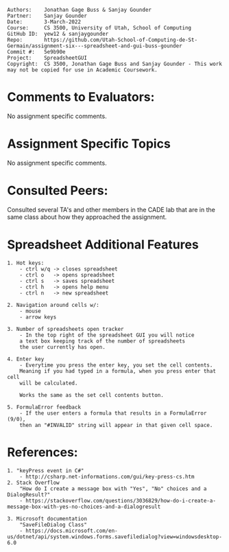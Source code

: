 ﻿```
Authors:    Jonathan Gage Buss & Sanjay Gounder
Partner:    Sanjay Gounder
Date:       3-March-2022
Course:     CS 3500, University of Utah, School of Computing
GitHub ID:  yew12 & sanjaygounder
Repo:       https://github.com/Utah-School-of-Computing-de-St-Germain/assignment-six---spreadsheet-and-gui-buss-gounder
Commit #:   5e9b90e
Project:    SpreadsheetGUI
Copyright:  CS 3500, Jonathan Gage Buss and Sanjay Gounder - This work may not be copied for use in Academic Coursework.
```

# Comments to Evaluators:

No assignment specific comments. 

# Assignment Specific Topics

No assignment specific comments. 

# Consulted Peers:

Consulted several TA's and other members in the CADE lab that are in the same class about how they approached the assignment. 

# Spreadsheet Additional Features

	1. Hot keys:
		- ctrl w/q -> closes spreadsheet
		- ctrl o   -> opens spreadsheet
		- ctrl s   -> saves spreadsheet 
		- ctrl h   -> opens help menu
		- ctrl n   -> new spreadsheet

	2. Navigation around cells w/:
		- mouse
		- arrow keys

	3. Number of spreadsheets open tracker
		- In the top right of the spreadsheet GUI you will notice 
		a text box keeping track of the number of spreadsheets 
		the user currently has open.

	4. Enter key
		- Everytime you press the enter key, you set the cell contents. 
		Meaning if you had typed in a formula, when you press enter that cell
		will be calculated. 
		
		Works the same as the set cell contents button. 

	5. FormulaError feedback
		- If the user enters a formula that results in a FormulaError (9/0),
		then an "#INVALID" string will appear in that given cell space. 

# References:
	1. "keyPress event in C#"
		- http://csharp.net-informations.com/gui/key-press-cs.htm
	2. Stack Overflow
		"How do I create a message box with "Yes", "No" choices and a DialogResult?"
		- https://stackoverflow.com/questions/3036829/how-do-i-create-a-message-box-with-yes-no-choices-and-a-dialogresult
	
	3. Microsoft documentation
		"SaveFileDialog Class"
		- https://docs.microsoft.com/en-us/dotnet/api/system.windows.forms.savefiledialog?view=windowsdesktop-6.0



